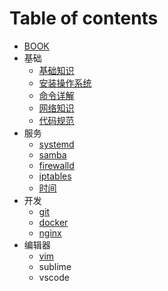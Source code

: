 # Table of contents

* [BOOK](README.md)
* 基础
  * [基础知识](ji-chu/ji-chu-zhi-shi.md)
  * [安装操作系统](ji-chu/an-zhuang-cao-zuo-xi-tong.md)
  * [命令详解](ji-chu/ming-ling-xiang-jie.md)
  * [网络知识](ji-chu/wang-luo-zhi-shi.md)
  * [代码规范](ji-chu/dai-ma-gui-fan.md)
* 服务
  * [systemd](fu-wu/systemd.md)
  * [samba](fu-wu/samba.md)
  * [firewalld](fu-wu/firewalld.md)
  * [iptables](fu-wu/iptables.md)
  * [时间](fu-wu/shi-jian.md)
* 开发
  * [git](kai-fa/git.md)
  * [docker](kai-fa/docker.md)
  * [nginx](kai-fa/nginx.md)
* 编辑器
  * [vim](bian-ji-qi/vim.md)
  * sublime
  * vscode


